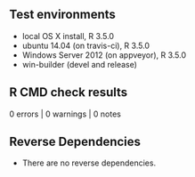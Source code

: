 ## Test environments
* local OS X install, R 3.5.0
* ubuntu 14.04 (on travis-ci), R 3.5.0
* Windows Server 2012 (on appveyor), R 3.5.0
* win-builder (devel and release)

## R CMD check results
0 errors | 0 warnings | 0 notes

## Reverse Dependencies 
* There are no reverse dependencies.



